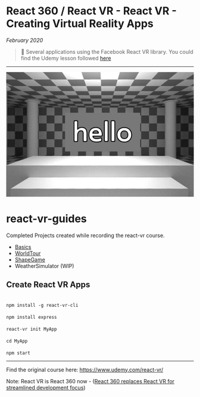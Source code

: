 # React 360 / React VR - React VR - Creating Virtual Reality Apps

*February 2020*

> 🔨 Several applications using the Facebook React VR library. You could find the Udemy lesson followed [here](https://www.udemy.com/course/react-vr/)

* * *

![](_img/intro.png)

# react-vr-guides

Completed Projects created while recording the react-vr course.

- [Basics](https://github.com/Raigyo/react-vr-apps/tree/master/Basics)
- [WorldTour](https://github.com/Raigyo/react-vr-apps/tree/master/WorldTour)
- [ShapeGame](https://github.com/Raigyo/react-vr-apps/tree/master/ShapeGame)
- WeatherSimulator (WIP)

## Create React VR Apps

~~~~

npm install -g react-vr-cli

npm install express

react-vr init MyApp

cd MyApp

npm start

~~~~

***
Find the original course here: https://www.udemy.com/react-vr/

Note: React VR is React 360 now - ([React 360 replaces React VR for streamlined development focus](https://engineering.fb.com/virtual-reality/react-360-replaces-react-vr-for-streamlined-development-focus/))
